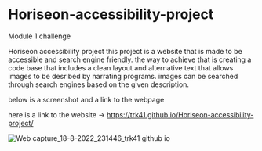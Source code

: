 # Horiseon-accessibility-project
Module 1 challenge


Horiseon accessibility project 
this project is a website that is made to be accessible and search engine friendly.
the way to achieve that is creating a code base that includes a clean layout and alternative
text that allows images to be desribed by narrating programs. 
images can be searched through search engines based on the given description.

below is a screenshot and a link to the webpage

here is a link to the website -> https://trk41.github.io/Horiseon-accessibility-project/

![Web capture_18-8-2022_231446_trk41 github io](https://user-images.githubusercontent.com/48659944/185536708-f3b0b4bb-9e35-4b68-8731-79ced53ef08f.jpg)
